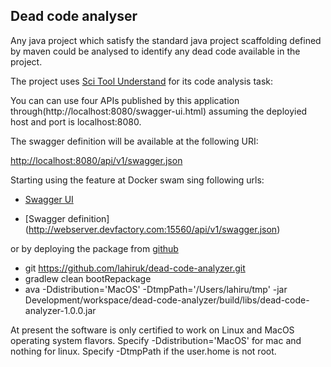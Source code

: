 ## Dead code analyser

Any java project which satisfy the standard java project scaffolding defined by maven could be analysed to identify any dead code available in the project. 


The project uses [Sci Tool Understand](https://scitools.com/) for its code analysis task:


You can can use four APIs published by this application through(http://localhost:8080/swagger-ui.html) assuming the deployied host and port is localhost:8080.

The swagger definition will be available at the following URI:

[http://localhost:8080/api/v1/swagger.json](http://localhost:8080/api/v1/swagger.json)

Starting using the feature at Docker swam sing following urls:

- [Swagger UI](http://webserver.devfactory.com:15560/swagger-ui.html)

- [Swagger definition] (http://webserver.devfactory.com:15560/api/v1/swagger.json)

or by deploying the package from [github](https://github.com/lahiruk/dead-code-analyzer)

- git https://github.com/lahiruk/dead-code-analyzer.git
- gradlew clean bootRepackage
- ava -Ddistribution='MacOS' -DtmpPath='/Users/lahiru/tmp' -jar Development/workspace/dead-code-analyzer/build/libs/dead-code-analyzer-1.0.0.jar

At present the software is only certified to work on Linux and MacOS operating system flavors. Specify -Ddistribution='MacOS' for mac and nothing for linux. Specify -DtmpPath if the user.home is not root.